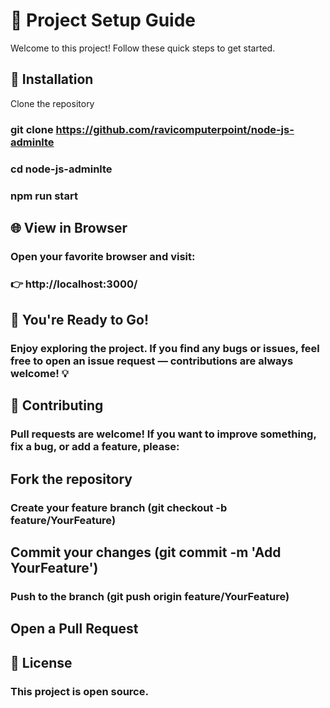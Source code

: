 # 🚀 Project Setup Guide
Welcome to this project! Follow these quick steps to get started.

## 🔧 Installation
Clone the repository

### git clone https://github.com/ravicomputerpoint/node-js-adminlte
### cd node-js-adminlte
### npm run start

## 🌐 View in Browser
### Open your favorite browser and visit:

### 👉 http://localhost:3000/

## 🎉 You're Ready to Go!
### Enjoy exploring the project. If you find any bugs or issues, feel free to open an issue request — contributions are always welcome! 💡

## 🤝 Contributing
### Pull requests are welcome! If you want to improve something, fix a bug, or add a feature, please:

## Fork the repository

### Create your feature branch (git checkout -b feature/YourFeature)

## Commit your changes (git commit -m 'Add YourFeature')

### Push to the branch (git push origin feature/YourFeature)

## Open a Pull Request

## 📄 License
### This project is open source.

